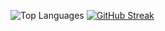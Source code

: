 ![Top Languages](https://github-readme-stats.vercel.app/api/top-langs/?username=GiannisMand&layout=compact)
[![GitHub Streak](https://streak-stats.demolab.com?user=GiannisMand&date_format=j%2Fn%5B%2FY%5D&card_height=190)](https://git.io/streak-stats)


